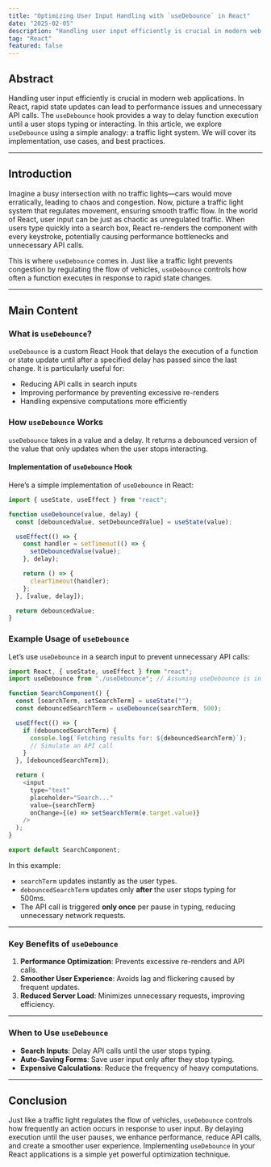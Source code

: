 ```yaml
---
title: "Optimizing User Input Handling with `useDebounce` in React"
date: "2025-02-05"
description: "Handling user input efficiently is crucial in modern web applications. In React, rapid state updates can lead to performance issues and unnecessary API calls. The `useDebounce` hook provides a way to delay function execution until a user stops typing or interacting. In this article, we explore `useDebounce` using a simple analogy: a traffic light system. We will cover its implementation, use cases, and best practices."
tag: "React"
featured: false
---
```


## Abstract

Handling user input efficiently is crucial in modern web applications. In React, rapid state updates can lead to performance issues and unnecessary API calls. The `useDebounce` hook provides a way to delay function execution until a user stops typing or interacting. In this article, we explore `useDebounce` using a simple analogy: a traffic light system. We will cover its implementation, use cases, and best practices.

---

## Introduction

Imagine a busy intersection with no traffic lights—cars would move erratically, leading to chaos and congestion. Now, picture a traffic light system that regulates movement, ensuring smooth traffic flow. In the world of React, user input can be just as chaotic as unregulated traffic. When users type quickly into a search box, React re-renders the component with every keystroke, potentially causing performance bottlenecks and unnecessary API calls.

This is where `useDebounce` comes in. Just like a traffic light prevents congestion by regulating the flow of vehicles, `useDebounce` controls how often a function executes in response to rapid state changes.

---

## Main Content

### What is `useDebounce`?

`useDebounce` is a custom React Hook that delays the execution of a function or state update until after a specified delay has passed since the last change. It is particularly useful for:

- Reducing API calls in search inputs
- Improving performance by preventing excessive re-renders
- Handling expensive computations more efficiently

### How `useDebounce` Works

`useDebounce` takes in a value and a delay. It returns a debounced version of the value that only updates when the user stops interacting.

#### Implementation of `useDebounce` Hook

Here’s a simple implementation of `useDebounce` in React:

```javascript
import { useState, useEffect } from "react";

function useDebounce(value, delay) {
  const [debouncedValue, setDebouncedValue] = useState(value);

  useEffect(() => {
    const handler = setTimeout(() => {
      setDebouncedValue(value);
    }, delay);

    return () => {
      clearTimeout(handler);
    };
  }, [value, delay]);

  return debouncedValue;
}
```

### Example Usage of `useDebounce`

Let’s use `useDebounce` in a search input to prevent unnecessary API calls:

```javascript
import React, { useState, useEffect } from "react";
import useDebounce from "./useDebounce"; // Assuming useDebounce is in a separate file

function SearchComponent() {
  const [searchTerm, setSearchTerm] = useState("");
  const debouncedSearchTerm = useDebounce(searchTerm, 500);

  useEffect(() => {
    if (debouncedSearchTerm) {
      console.log(`Fetching results for: ${debouncedSearchTerm}`);
      // Simulate an API call
    }
  }, [debouncedSearchTerm]);

  return (
    <input
      type="text"
      placeholder="Search..."
      value={searchTerm}
      onChange={(e) => setSearchTerm(e.target.value)}
    />
  );
}

export default SearchComponent;
```

In this example:

- `searchTerm` updates instantly as the user types.
- `debouncedSearchTerm` updates only **after** the user stops typing for 500ms.
- The API call is triggered **only once** per pause in typing, reducing unnecessary network requests.

---

### Key Benefits of `useDebounce`

1. **Performance Optimization**: Prevents excessive re-renders and API calls.
2. **Smoother User Experience**: Avoids lag and flickering caused by frequent updates.
3. **Reduced Server Load**: Minimizes unnecessary requests, improving efficiency.

---

### When to Use `useDebounce`

- **Search Inputs**: Delay API calls until the user stops typing.
- **Auto-Saving Forms**: Save user input only after they stop typing.
- **Expensive Calculations**: Reduce the frequency of heavy computations.

---

## Conclusion

Just like a traffic light regulates the flow of vehicles, `useDebounce` controls how frequently an action occurs in response to user input. By delaying execution until the user pauses, we enhance performance, reduce API calls, and create a smoother user experience. Implementing `useDebounce` in your React applications is a simple yet powerful optimization technique.
